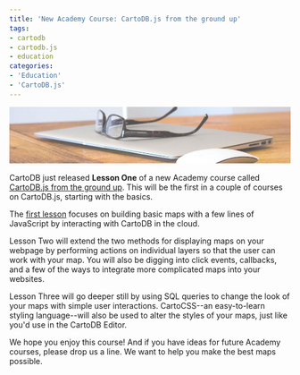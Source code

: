 ```yaml
---
title: 'New Academy Course: CartoDB.js from the ground up'
tags:
- cartodb
- cartodb.js
- education
categories:
- 'Education'
- 'CartoDB.js'
---
```

<div class="wrap"><p><a href="{{page.url}}" class="wrap-border"><img src="/img/posts/2014-10-13-cartodbjs-ground-up/cartodbjs-ground-up.jpg" alt="Academy" /></a></p></div>

CartoDB just released **Lesson One** of a new Academy course called [CartoDB.js from the ground up](http://academy.cartodb.com/courses/03-cartodbjs-ground-up/lesson-1.html). This will be the first in a couple of courses on CartoDB.js, starting with the basics.

The [first lesson](http://academy.cartodb.com/courses/03-cartodbjs-ground-up/lesson-1.html) focuses on building basic maps with a few lines of JavaScript by interacting with CartoDB in the cloud.

Lesson Two will extend the two methods for displaying maps on your webpage by performing actions on individual layers so that the user can work with your map. You will also be digging into click events, callbacks, and a few of the ways to integrate more complicated maps into your websites.

Lesson Three will go deeper still by using SQL queries to change the look of your maps with simple user interactions. CartoCSS--an easy-to-learn styling language--will also be used to alter the styles of your maps, just like you'd use in the CartoDB Editor.

We hope you enjoy this course! And if you have ideas for future Academy courses, please drop us a line. We want to help you make the best maps possible.
